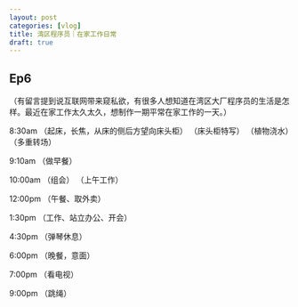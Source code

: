 ```yaml
---
layout: post
categories: [vlog]
title: 湾区程序员｜在家工作日常
draft: true
---
```


## Ep6

（有留言提到说互联网带来窥私欲，有很多人想知道在湾区大厂程序员的生活是怎样。最近在家工作太久太久，想制作一期平常在家工作的一天。）

8:30am
（起床，长焦，从床的侧后方望向床头柜）
（床头柜特写）
（植物浇水）（多重转场）

9:10am
（做早餐）

10:00am
（组会）
（上午工作）

12:00pm
（午餐、取外卖）

1:30pm
（工作、站立办公、开会）

4:30pm
（弹琴休息）

6:00pm
（晚餐，意面）

7:00pm
（看电视）

9:00pm
（跳绳）
